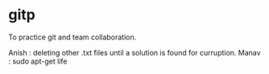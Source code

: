 # gitp
To practice git and team collaboration.

Anish : deleting other .txt files until a solution is found for curruption.
Manav : sudo apt-get life
